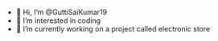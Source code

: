 - 👋 Hi, I’m @GuttiSaiKumar19
- 👀 I’m interested in coding
- 🌱 I’m currently working on a project called electronic store


<!---
GuttiSaiKumar19/GuttiSaiKumar19 is a ✨ special ✨ repository because its `README.md` (this file) appears on your GitHub profile.
You can click the Preview link to take a look at your changes.
--->

